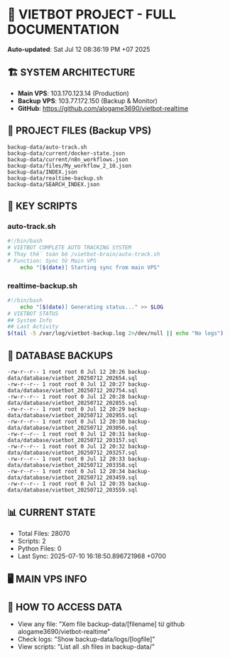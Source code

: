 # 🤖 VIETBOT PROJECT - FULL DOCUMENTATION
**Auto-updated**: Sat Jul 12 08:36:19 PM +07 2025

## 🏗️ SYSTEM ARCHITECTURE
- **Main VPS**: 103.170.123.14 (Production)
- **Backup VPS**: 103.77.172.150 (Backup & Monitor)
- **GitHub**: https://github.com/alogame3690/vietbot-realtime

## 📁 PROJECT FILES (Backup VPS)
```
backup-data/auto-track.sh
backup-data/current/docker-state.json
backup-data/current/n8n_workflows.json
backup-data/files/My_workflow_2_10.json
backup-data/INDEX.json
backup-data/realtime-backup.sh
backup-data/SEARCH_INDEX.json
```

## 🔧 KEY SCRIPTS
### auto-track.sh
```bash
#!/bin/bash
# VIETBOT COMPLETE AUTO TRACKING SYSTEM
# Thay thế toàn bộ /vietbot-brain/auto-track.sh
# Function: Sync từ Main VPS
    echo "[$(date)] Starting sync from main VPS"
```
### realtime-backup.sh
```bash
#!/bin/bash
    echo "[$(date)] Generating status..." >> $LOG
# VIETBOT STATUS
## System Info
## Last Activity
$(tail -5 /var/log/vietbot-backup.log 2>/dev/null || echo "No logs")
```

## 💾 DATABASE BACKUPS
```
-rw-r--r-- 1 root root 0 Jul 12 20:26 backup-data/database/vietbot_20250712_202654.sql
-rw-r--r-- 1 root root 0 Jul 12 20:27 backup-data/database/vietbot_20250712_202754.sql
-rw-r--r-- 1 root root 0 Jul 12 20:28 backup-data/database/vietbot_20250712_202855.sql
-rw-r--r-- 1 root root 0 Jul 12 20:29 backup-data/database/vietbot_20250712_202955.sql
-rw-r--r-- 1 root root 0 Jul 12 20:30 backup-data/database/vietbot_20250712_203056.sql
-rw-r--r-- 1 root root 0 Jul 12 20:31 backup-data/database/vietbot_20250712_203157.sql
-rw-r--r-- 1 root root 0 Jul 12 20:32 backup-data/database/vietbot_20250712_203257.sql
-rw-r--r-- 1 root root 0 Jul 12 20:33 backup-data/database/vietbot_20250712_203358.sql
-rw-r--r-- 1 root root 0 Jul 12 20:34 backup-data/database/vietbot_20250712_203459.sql
-rw-r--r-- 1 root root 0 Jul 12 20:35 backup-data/database/vietbot_20250712_203559.sql
```

## 📊 CURRENT STATE
- Total Files: 28070
- Scripts: 2
- Python Files: 0
- Last Sync: 2025-07-10 16:18:50.896721968 +0700

## 🖥️ MAIN VPS INFO


## 🚨 HOW TO ACCESS DATA
- View any file: "Xem file backup-data/[filename] từ github alogame3690/vietbot-realtime"
- Check logs: "Show backup-data/logs/[logfile]"
- View scripts: "List all .sh files in backup-data/"
